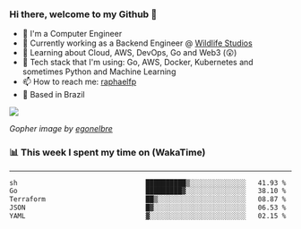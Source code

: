 ### Hi there, welcome to my Github 👋

- 📖 I'm a Computer Engineer
- 🔭 Currently working as a Backend Engineer @ [Wildlife Studios](https://wildlifestudios.com/)
- 🌱 Learning about Cloud, AWS, DevOps, Go and Web3 (😲)
- 🚀 Tech stack that I'm using: Go, AWS, Docker, Kubernetes and sometimes Python and Machine Learning
- 📫 How to reach me: [raphaelfp](https://linkedin.com/in/raphaelfp)
- 🏡 Based in Brazil

![](https://github.com/raphaelfp/gophers/blob/master/.thumb/animation/morning-coffee-3x.gif)

*Gopher image by [egonelbre](https://github.com/egonelbre/)*

### 📊 This week I spent my time on (WakaTime)

---

<!--START_SECTION:waka-->

```txt
sh                                ██████████▒░░░░░░░░░░░░░░   41.93 %
Go                                █████████▓░░░░░░░░░░░░░░░   38.10 %
Terraform                         ██▒░░░░░░░░░░░░░░░░░░░░░░   08.87 %
JSON                              █▓░░░░░░░░░░░░░░░░░░░░░░░   06.53 %
YAML                              ▓░░░░░░░░░░░░░░░░░░░░░░░░   02.15 %
```

<!--END_SECTION:waka-->
